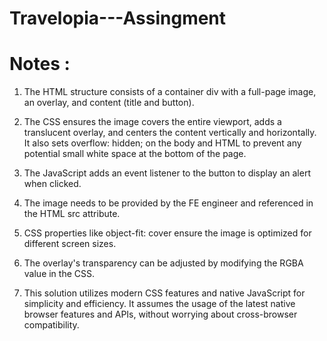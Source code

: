 # Travelopia---Assingment


# Notes : 

1) The HTML structure consists of a container div with a full-page image, an overlay, and content (title and button).

2) The CSS ensures the image covers the entire viewport, adds a translucent overlay, and centers the content vertically and horizontally. It also sets overflow: hidden; on the body and HTML to prevent any potential small white space at the bottom of the page.

3) The JavaScript adds an event listener to the button to display an alert when clicked.

4) The image needs to be provided by the FE engineer and referenced in the HTML src attribute.

5) CSS properties like object-fit: cover ensure the image is optimized for different screen sizes.

6) The overlay's transparency can be adjusted by modifying the RGBA value in the CSS.

7) This solution utilizes modern CSS features and native JavaScript for simplicity and efficiency. It assumes the usage of the latest native browser features and APIs, without worrying about cross-browser compatibility.